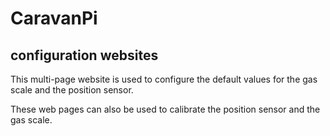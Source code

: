# CaravanPi

## configuration websites

This multi-page website is used to configure the default values for the gas scale and the position sensor.

These web pages can also be used to calibrate the position sensor and the gas scale.
